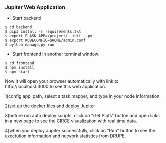 ### Jupiter Web Application

* Start backend
```console
$ cd backend
$ pip3 install -r requirements.txt
$ export FLASK_APP=/project/__init__.py
$ export KUBECONFIG=$HOME/admin.conf
$ python manage.py run
```

* Start frontend in another terminal window:
```console
$ cd frontend
$ npm install
$ npm start
```

Now it will open your browser automatically with link to http://localhost:3000 to see this web application.

1)config app_path, select a task mapper, and type in your node information.

2)set up the docker files and deploy Jupiter

3)before run auto deploy scripts, click on "Get Plots" button and open links in a new page to see the CIRCE visualization with real time data.

4)when you deploy Jupiter successfully, click on "Run" button to see the exectution information and network statistics from DRUPE.
